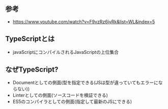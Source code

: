 ## 参考
- https://www.youtube.com/watch?v=F9vzRz6jyRk&list=WL&index=5

## TypeScriptとは
- javaScriptにコンパイルされるJavaScriptの上位集合

## なぜTypeScript?
- Documentとしての側面(型を指定できる(JSは型が違っていてもエラーにならない))
- Linterとしての側面(ソースコードを検証できる)
- ES5のコンパイラとしての側面(指定して最新のJSにできる)

